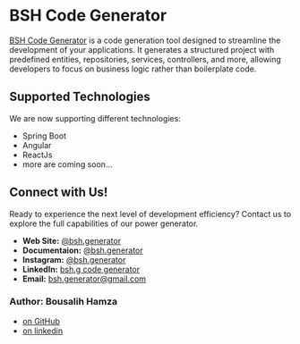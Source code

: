# BSH Code Generator

[BSH Code Generator](https://github.com/bshgenerator) is a code generation tool designed to streamline the development of your applications. It generates a structured project with predefined entities, repositories, services, controllers, and more, allowing developers to focus on business logic rather than boilerplate code.<be>

## Supported Technologies
We are now supporting different technologies:
- Spring Boot
- Angular
- ReactJs
- more are coming soon...

## Connect with Us!

Ready to experience the next level of development efficiency? Contact us to explore the full capabilities of our power generator.

- **Web Site:** [@bsh.generator](https://www.bshgen.com)
- **Documentaion:** [@bsh.generator](https://docs.bshgen.com)
- **Instagram:** [@bsh.generator](https://www.instagram.com/bsh.generator/)
- **LinkedIn:** [bsh.g code generator](https://www.linkedin.com/company/bshg/)
- **Email:** [bsh.generator@gmail.com](mailto:bsh.generator@gmail.com)

### Author: Bousalih Hamza
- [on GitHub](https://github.com/hamza-bousalih)
- [on linkedin](https://www.linkedin.com/in/hamza-bousalih)
